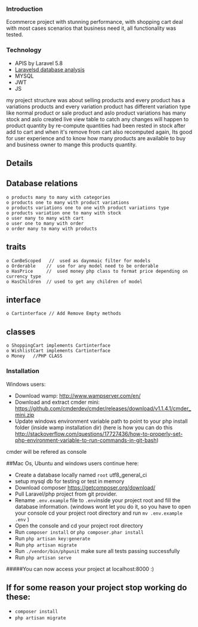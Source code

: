 ### Introduction

   Ecommerce project with stunning performance, with shopping cart deal with most cases scenarios that business need it, all functionality was tested.
    
### Technology

<ul>
    <li>APIS by Laravel 5.8</li>
     <li><a href="https://laravelsd.com">Laravelsd database analysis</a></li>
    <li>MYSQL</li>
    <li>JWT</li>
    <li>JS</li>
</ul>

my project structure was about selling products and every product has a variations products and every variation product has different variation type like normal product or sale product and aslo product variations has many stock and aslo created live view table to catch any changes will happen to product quantity by re-compute quantities had been rested in stock after add to cart and when it's remove from cart also recomputed again,
Its good for user experience and to know how many products are available to buy and business owner to mange this products quantity. 
## Details
## Database relations
    o products many to many with categories
    o products one to many with product variations 
    o products variations one to one with product variations type 
    o products variation one to many with stock
    o user many to many with cart 
    o user one to many with order
    o order many to many with products 
    
## traits   
    o CanBeScoped   //  used as daynmaic filter for models  
    o Orderable    //  use for any model need to be orderable
    o HasPrice     //  used money php class to format price depending on currency type
    o HasChildren  // used to get any children of model 
    
## interface    
    o Cartinterface // Add Remove Empty methods
    
## classes    
    o ShoppingCart implements Cartinterface
    o WishlistCart implements Cartinterface
    o Money   //PHP CLASS
    
### Installation

Windows users:
- Download wamp: http://www.wampserver.com/en/
- Download and extract cmder mini: https://github.com/cmderdev/cmder/releases/download/v1.1.4.1/cmder_mini.zip
- Update windows environment variable path to point to your php install folder (inside wamp installation dir) (here is how you can do this http://stackoverflow.com/questions/17727436/how-to-properly-set-php-environment-variable-to-run-commands-in-git-bash)
 

cmder will be refered as console

##Mac Os, Ubuntu and windows users continue here:
- Create a database locally named `root` utf8_general_ci 
- setup mysql db for testing or test in memory 
- Download composer https://getcomposer.org/download/
- Pull Laravel/php project from git provider.
- Rename `.env.example` file to `.env`inside your project root and fill the database information.
  (windows wont let you do it, so you have to open your console cd your project root directory and run `mv .env.example .env` )
- Open the console and cd your project root directory
- Run `composer install` or ```php composer.phar install```
- Run `php artisan key:generate` 
- Run `php artisan migrate`
- Run `./vendor/bin/phpunit` make sure all tests passing successfully 
- Run `php artisan serve`

#####You can now access your project at localhost:8000 :)

## If for some reason your project stop working do these:
- `composer install`
- `php artisan migrate`

